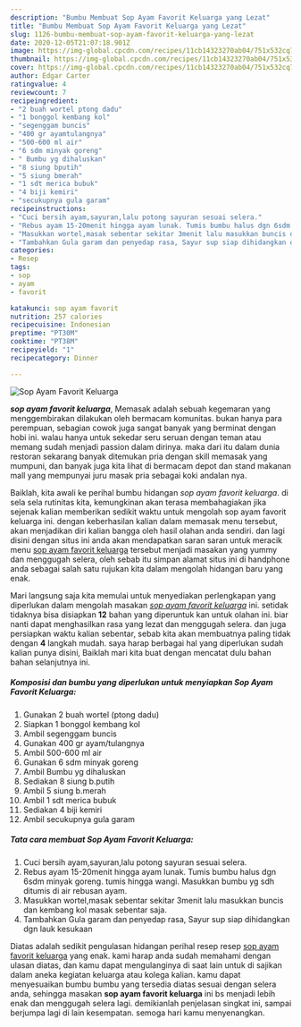 ```yaml
---
description: "Bumbu Membuat Sop Ayam Favorit Keluarga yang Lezat"
title: "Bumbu Membuat Sop Ayam Favorit Keluarga yang Lezat"
slug: 1126-bumbu-membuat-sop-ayam-favorit-keluarga-yang-lezat
date: 2020-12-05T21:07:18.901Z
image: https://img-global.cpcdn.com/recipes/11cb14323270ab04/751x532cq70/sop-ayam-favorit-keluarga-foto-resep-utama.jpg
thumbnail: https://img-global.cpcdn.com/recipes/11cb14323270ab04/751x532cq70/sop-ayam-favorit-keluarga-foto-resep-utama.jpg
cover: https://img-global.cpcdn.com/recipes/11cb14323270ab04/751x532cq70/sop-ayam-favorit-keluarga-foto-resep-utama.jpg
author: Edgar Carter
ratingvalue: 4
reviewcount: 7
recipeingredient:
- "2 buah wortel ptong dadu"
- "1 bonggol kembang kol"
- "segenggam buncis"
- "400 gr ayamtulangnya"
- "500-600 ml air"
- "6 sdm minyak goreng"
- " Bumbu yg dihaluskan"
- "8 siung bputih"
- "5 siung bmerah"
- "1 sdt merica bubuk"
- "4 biji kemiri"
- "secukupnya gula garam"
recipeinstructions:
- "Cuci bersih ayam,sayuran,lalu potong sayuran sesuai selera."
- "Rebus ayam 15-20menit hingga ayam lunak. Tumis bumbu halus dgn 6sdm minyak goreng. tumis hingga wangi. Masukkan bumbu yg sdh ditumis di air rebusan ayam."
- "Masukkan wortel,masak sebentar sekitar 3menit lalu masukkan buncis dan kembang kol masak sebentar saja."
- "Tambahkan Gula garam dan penyedap rasa, Sayur sup siap dihidangkan dgn lauk kesukaan"
categories:
- Resep
tags:
- sop
- ayam
- favorit

katakunci: sop ayam favorit 
nutrition: 257 calories
recipecuisine: Indonesian
preptime: "PT30M"
cooktime: "PT38M"
recipeyield: "1"
recipecategory: Dinner

---
```



![Sop Ayam Favorit Keluarga](https://img-global.cpcdn.com/recipes/11cb14323270ab04/751x532cq70/sop-ayam-favorit-keluarga-foto-resep-utama.jpg)

<b><i>sop ayam favorit keluarga</i></b>, Memasak adalah sebuah kegemaran yang menggembirakan dilakukan oleh bermacam komunitas. bukan hanya para perempuan, sebagian cowok juga sangat banyak yang berminat dengan hobi ini. walau hanya untuk sekedar seru seruan dengan teman atau memang sudah menjadi passion dalam dirinya. maka dari itu dalam dunia restoran sekarang banyak ditemukan pria dengan skill memasak yang mumpuni, dan banyak juga kita lihat di bermacam depot dan stand makanan mall yang mempunyai juru masak pria sebagai koki andalan nya.

Baiklah, kita awali ke perihal bumbu hidangan <i>sop ayam favorit keluarga</i>. di sela sela rutinitas kita, kemungkinan akan terasa membahagiakan jika sejenak kalian memberikan sedikit waktu untuk mengolah sop ayam favorit keluarga ini. dengan keberhasilan kalian dalam memasak menu tersebut, akan menjadikan diri kalian bangga oleh hasil olahan anda sendiri. dan lagi disini dengan situs ini anda akan mendapatkan saran saran untuk meracik menu <u>sop ayam favorit keluarga</u> tersebut menjadi masakan yang yummy dan menggugah selera, oleh sebab itu simpan alamat situs ini di handphone anda sebagai salah satu rujukan kita dalam mengolah hidangan baru yang enak.




Mari langsung saja kita memulai untuk menyediakan perlengkapan yang diperlukan dalam mengolah masakan <u><i>sop ayam favorit keluarga</i></u> ini. setidak tidaknya bisa disiapkan <b>12</b> bahan yang diperuntuk kan untuk olahan ini. biar nanti dapat menghasilkan rasa yang lezat dan menggugah selera. dan juga persiapkan waktu kalian sebentar, sebab kita akan membuatnya paling tidak dengan <b>4</b> langkah mudah. saya harap berbagai hal yang diperlukan sudah kalian punya disini, Baiklah mari kita buat dengan mencatat dulu bahan bahan selanjutnya ini.

<!--inarticleads1-->

##### Komposisi dan bumbu yang diperlukan untuk menyiapkan Sop Ayam Favorit Keluarga:

1. Gunakan 2 buah wortel (ptong dadu)
1. Siapkan 1 bonggol kembang kol
1. Ambil segenggam buncis
1. Gunakan 400 gr ayam/tulangnya
1. Ambil 500-600 ml air
1. Gunakan 6 sdm minyak goreng
1. Ambil  Bumbu yg dihaluskan
1. Sediakan 8 siung b.putih
1. Ambil 5 siung b.merah
1. Ambil 1 sdt merica bubuk
1. Sediakan 4 biji kemiri
1. Ambil secukupnya gula garam




<!--inarticleads2-->

##### Tata cara membuat Sop Ayam Favorit Keluarga:

1. Cuci bersih ayam,sayuran,lalu potong sayuran sesuai selera.
1. Rebus ayam 15-20menit hingga ayam lunak. Tumis bumbu halus dgn 6sdm minyak goreng. tumis hingga wangi. Masukkan bumbu yg sdh ditumis di air rebusan ayam.
1. Masukkan wortel,masak sebentar sekitar 3menit lalu masukkan buncis dan kembang kol masak sebentar saja.
1. Tambahkan Gula garam dan penyedap rasa, Sayur sup siap dihidangkan dgn lauk kesukaan




Diatas adalah sedikit pengulasan hidangan perihal resep resep <u>sop ayam favorit keluarga</u> yang enak. kami harap anda sudah memahami dengan ulasan diatas, dan kamu dapat mengulanginya di saat lain untuk di sajikan dalam aneka kegiatan keluarga atau kolega kalian. kamu dapat menyesuaikan bumbu bumbu yang tersedia diatas sesuai dengan selera anda, sehingga masakan <b>sop ayam favorit keluarga</b> ini bs menjadi lebih enak dan menggugah selera lagi. demikianlah penjelasan singkat ini, sampai berjumpa lagi di lain kesempatan. semoga hari kamu menyenangkan.
